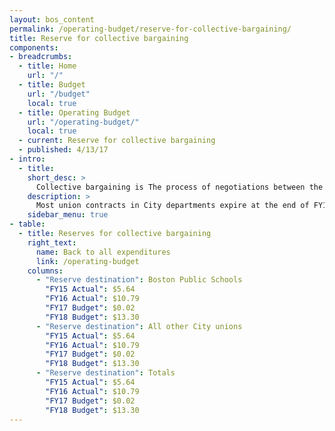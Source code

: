 ```yaml
---
layout: bos_content
permalink: /operating-budget/reserve-for-collective-bargaining/
title: Reserve for collective bargaining
components:
- breadcrumbs:
  - title: Home
    url: "/"
  - title: Budget
    url: "/budget"
    local: true
  - title: Operating Budget
    url: "/operating-budget/"
    local: true
  - current: Reserve for collective bargaining
  - published: 4/13/17
- intro:
  - title:
    short_desc: >
      Collective bargaining is The process of negotiations between the City administration and bargaining units (unions) regarding the salary and fringe benefits of city employees.
    description: >
      Most union contracts in City departments expire at the end of FY16 or shortly thereafter. Salary increases in these agreements will have a direct impact on dollars available in FY17 and in the coming years. The FY17 collective bargaining reserve includes limited funding for successor agreements for those unions.
    sidebar_menu: true
- table:
  - title: Reserves for collective bargaining
    right_text:
      name: Back to all expenditures
      link: /operating-budget
    columns:
      - "Reserve destination": Boston Public Schools
        "FY15 Actual": $5.64
        "FY16 Actual": $10.79
        "FY17 Budget": $0.02
        "FY18 Budget": $13.30
      - "Reserve destination": All other City unions
        "FY15 Actual": $5.64
        "FY16 Actual": $10.79
        "FY17 Budget": $0.02
        "FY18 Budget": $13.30
      - "Reserve destination": Totals
        "FY15 Actual": $5.64
        "FY16 Actual": $10.79
        "FY17 Budget": $0.02
        "FY18 Budget": $13.30
---
```

